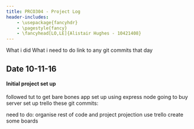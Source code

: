 ```yaml
---
title: PRCO304 - Project Log
header-includes:
    - \usepackage{fancyhdr}
    - \pagestyle{fancy}
    - \fancyhead[LO,LE]{Alistair Hughes - 10421408}
---
```


What i did
What i need to do
link to any git commits that day

## Date 10-11-16

#### Initial project set up

followed tut to get bare bones app set up
using express
node
going to buy server
set up trello
these git commits:

need to do:
organise rest of code and project projection
use trello
create some boards
